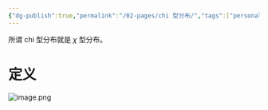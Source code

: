 ```yaml
---
{"dg-publish":true,"permalink":"/02-pages/chi 型分布/","tags":["personal/blog","概率论","概念"]}
---
```


所谓 chi 型分布就是 $\displaystyle \chi$ 型分布。
# 定义
![image.png](https://yelanyanyu-img-bed.oss-cn-hangzhou.aliyuncs.com/img/blog/2024/06/20240621155005.png)
